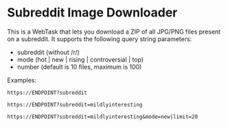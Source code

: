 # Subreddit Image Downloader
This is a WebTask that lets you download a ZIP of all JPG/PNG files present on a subreddit. It supports the following query string parameters:
- subreddit (without /r/)
- mode (hot | new | rising | controversial | top)
- number (default is 10 files, maximum is 100)

Examples:

```
https://ENDPOINT?subreddit
```

```
https://ENDPOINT?subreddit=mildlyinteresting
```

```
https://ENDPOINT?subreddit=mildlyinteresting&mode=new|limit=20
```
